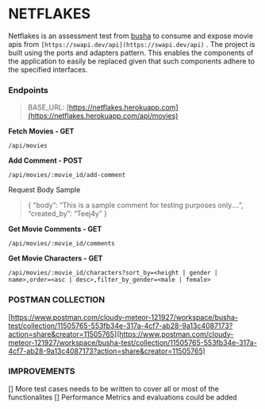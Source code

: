 # NETFLAKES

Netflakes is an assessment test from [busha](https://busha.co) to consume and expose movie apis from `[https://swapi.dev/api](https://swapi.dev/api)` . The project is built using the ports and adapters pattern. This enables the components of the application to easily be replaced given that such components adhere to the specified interfaces.

### Endpoints

> BASE_URL: [https://netflakes.herokuapp.com](https://netflakes.herokuapp.com/api/movies)

**Fetch Movies - GET**

`/api/movies`

**Add Comment - POST**

`/api/movies/:movie_id/add-comment`

Request Body Sample

> {
> "body”: “This is a sample comment for testing purposes only….”,
> “created_by”: “Teej4y”
> }

**Get Movie Comments - GET**

`/api/movies/:movie_id/comments`

**Get Movie Characters - GET**

`/api/movies/:movie_id/characters?sort_by=<height | gender | name>,order=<asc | desc>,filter_by_gender=<male | female>`

### POSTMAN COLLECTION

[https://www.postman.com/cloudy-meteor-121927/workspace/busha-test/collection/11505765-553fb34e-317a-4cf7-ab28-9a13c4087173?action=share&creator=11505765](https://www.postman.com/cloudy-meteor-121927/workspace/busha-test/collection/11505765-553fb34e-317a-4cf7-ab28-9a13c4087173?action=share&creator=11505765)

### IMPROVEMENTS

[] More test cases needs to be written to cover all or most of the functionalites
[] Performance Metrics and evaluations could be added
